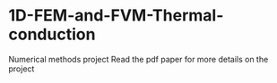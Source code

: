 # 1D-FEM-and-FVM-Thermal-conduction
Numerical methods project 
Read the pdf paper for more details on the project
